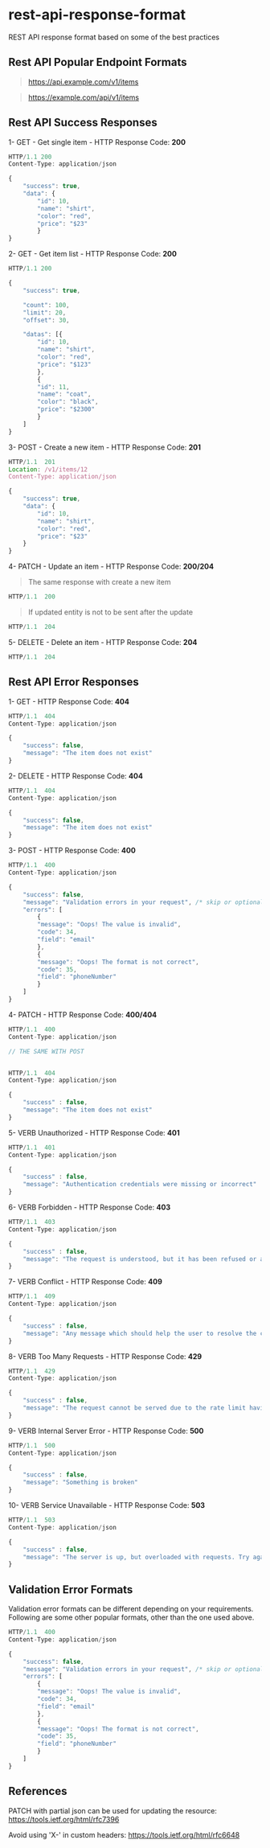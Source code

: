 # rest-api-response-format
REST API response format based on some of the best practices

## Rest API Popular Endpoint Formats

> https://api.example.com/v1/items

> https://example.com/api/v1/items

## Rest API Success Responses

1- GET - Get single item - HTTP Response Code: **200**
```javascript
HTTP/1.1 200
Content-Type: application/json

{
    "success": true,
    "data": {
        "id": 10,
        "name": "shirt",
        "color": "red",
        "price": "$23"
        }
}

```
2- GET - Get item list - HTTP Response Code: **200**
```javascript
HTTP/1.1 200

{
    "success": true,

    "count": 100,
    "limit": 20,
    "offset": 30,

    "datas": [{
        "id": 10,
        "name": "shirt",
        "color": "red",
        "price": "$123"
        },
        {
        "id": 11,
        "name": "coat",
        "color": "black",
        "price": "$2300"
        }
    ]
}
```

3- POST - Create a new item - HTTP Response Code: **201**
```javascript
HTTP/1.1  201
Location: /v1/items/12
Content-Type: application/json

{
    "success": true,
    "data": {
        "id": 10,
        "name": "shirt",
        "color": "red",
        "price": "$23"
    }
}
```
4- PATCH - Update an item - HTTP Response Code: **200/204**

> The same response with create a new item

```javascript
HTTP/1.1  200
```

> If updated entity is not to be sent after the update

```javascript
HTTP/1.1  204
```

5- DELETE - Delete an item - HTTP Response Code: **204**
```javascript
HTTP/1.1  204
```


## Rest API Error Responses

1- GET - HTTP Response Code: **404**

```javascript
HTTP/1.1  404
Content-Type: application/json

{
    "success": false,
    "message": "The item does not exist"
}
```
2- DELETE - HTTP Response Code: **404**
```javascript
HTTP/1.1  404
Content-Type: application/json

{
    "success": false,
    "message": "The item does not exist"
}
```
3- POST -  HTTP Response Code: **400**
```javascript
HTTP/1.1  400
Content-Type: application/json

{
    "success": false,
    "message": "Validation errors in your request", /* skip or optional error message */
    "errors": [
        {
        "message": "Oops! The value is invalid",
        "code": 34,
        "field": "email"
        },
        {
        "message": "Oops! The format is not correct",
        "code": 35,
        "field": "phoneNumber"
        }
    ]
}
```
4- PATCH -  HTTP Response Code: **400/404**
```javascript
HTTP/1.1  400
Content-Type: application/json

// THE SAME WITH POST


HTTP/1.1  404
Content-Type: application/json

{
    "success" : false,
    "message": "The item does not exist"
}
```
5- VERB Unauthorized - HTTP Response Code: **401**
```javascript
HTTP/1.1  401
Content-Type: application/json

{
    "success" : false,
    "message": "Authentication credentials were missing or incorrect"
}
```
6- VERB Forbidden - HTTP Response Code: **403**
```javascript
HTTP/1.1  403
Content-Type: application/json

{
    "success" : false,
    "message": "The request is understood, but it has been refused or access is not allowed"
}
```
7- VERB Conflict - HTTP Response Code: **409**
```javascript
HTTP/1.1  409
Content-Type: application/json

{
    "success" : false,
    "message": "Any message which should help the user to resolve the conflict"
}
```
8- VERB Too Many Requests - HTTP Response Code: **429**
```javascript
HTTP/1.1  429
Content-Type: application/json

{
    "success" : false,
    "message": "The request cannot be served due to the rate limit having been exhausted for the resource"
}
```
9- VERB Internal Server Error - HTTP Response Code: **500**
```javascript
HTTP/1.1  500
Content-Type: application/json

{
    "success" : false,
    "message": "Something is broken"
}
```
10- VERB Service Unavailable - HTTP Response Code: **503**
```javascript
HTTP/1.1  503
Content-Type: application/json

{
    "success" : false,
    "message": "The server is up, but overloaded with requests. Try again later!"
}
```
## Validation Error Formats

Validation error formats can be different depending on your requirements. Following are some other popular formats, other than the one used above.

```javascript
HTTP/1.1  400
Content-Type: application/json

{
    "success": false,
    "message": "Validation errors in your request", /* skip or optional error message */
    "errors": [
        {
        "message": "Oops! The value is invalid",
        "code": 34,
        "field": "email"
        },
        {
        "message": "Oops! The format is not correct",
        "code": 35,
        "field": "phoneNumber"
        }
    ]
}
```

## References
PATCH with partial json can be used for updating the resource: https://tools.ietf.org/html/rfc7396

Avoid using 'X-' in custom headers: https://tools.ietf.org/html/rfc6648
